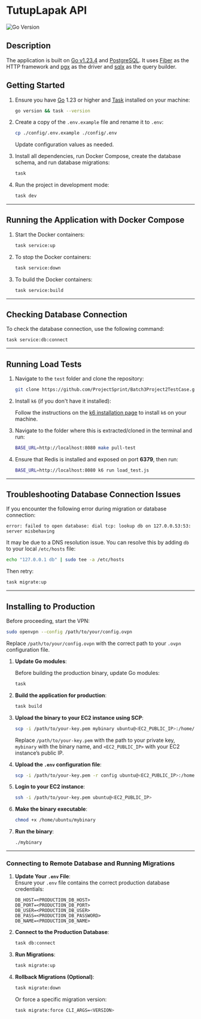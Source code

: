 # TutupLapak API

![Go Version](https://img.shields.io/badge/Go-1.23+-00ADD8?style=flat&logo=go)

## Description

The application is built on [Go v1.23.4](https://tip.golang.org/doc/go1.22) and [PostgreSQL](https://www.postgresql.org/). It uses [Fiber](https://docs.gofiber.io/) as the HTTP framework and [pgx](https://github.com/jackc/pgx) as the driver and [sqlx](github.com/jmoiron/sqlx) as the query builder.

## Getting Started

1. Ensure you have [Go](https://go.dev/dl/) 1.23 or higher and [Task](https://taskfile.dev/installation/) installed on your machine:

   ```sh
   go version && task --version
   ```

2. Create a copy of the `.env.example` file and rename it to `.env`:

   ```sh
   cp ./config/.env.example ./config/.env
   ```

   Update configuration values as needed.

3. Install all dependencies, run Docker Compose, create the database schema, and run database migrations:

   ```sh
   task
   ```

4. Run the project in development mode:

   ```sh
   task dev
   ```

---

## Running the Application with Docker Compose

1. Start the Docker containers:

   ```sh
   task service:up
   ```

2. To stop the Docker containers:

   ```sh
   task service:down
   ```

3. To build the Docker containers:

   ```sh
   task service:build
   ```

---

## Checking Database Connection

To check the database connection, use the following command:

```sh
task service:db:connect
```

---

## Running Load Tests

1. Navigate to the `test` folder and clone the repository:

   ```sh
   git clone https://github.com/ProjectSprint/Batch3Project2TestCase.git
   ```

2. Install `k6` (if you don't have it installed):

   Follow the instructions on the [k6 installation page](https://k6.io/docs/getting-started/installation/) to install `k6` on your machine.

3. Navigate to the folder where this is extracted/cloned in the terminal and run:

   ```sh
   BASE_URL=http://localhost:8080 make pull-test
   ```

4. Ensure that Redis is installed and exposed on port **6379**, then run:

   ```sh
   BASE_URL=http://localhost:8080 k6 run load_test.js
   ```

---

## Troubleshooting Database Connection Issues

If you encounter the following error during migration or database connection:
```
error: failed to open database: dial tcp: lookup db on 127.0.0.53:53: server misbehaving
```
It may be due to a DNS resolution issue. You can resolve this by adding `db` to your local `/etc/hosts` file:

```sh
echo "127.0.0.1 db" | sudo tee -a /etc/hosts
```

Then retry:
```sh
task migrate:up
```

---

## Installing to Production

Before proceeding, start the VPN:

```sh
sudo openvpn --config /path/to/your/config.ovpn
```
Replace `/path/to/your/config.ovpn` with the correct path to your `.ovpn` configuration file.

1. **Update Go modules**:

   Before building the production binary, update Go modules:

   ```sh
   task
   ```

2. **Build the application for production**:

   ```sh
   task build
   ```

3. **Upload the binary to your EC2 instance using SCP**:

   ```sh
   scp -i /path/to/your-key.pem mybinary ubuntu@<EC2_PUBLIC_IP>:/home/ubuntu/
   ```

   Replace `/path/to/your-key.pem` with the path to your private key, `mybinary` with the binary name, and `<EC2_PUBLIC_IP>` with your EC2 instance’s public IP.

4. **Upload the `.env` configuration file**:

   ```sh
   scp -i /path/to/your-key.pem -r config ubuntu@<EC2_PUBLIC_IP>:/home/ubuntu/
   ```

5. **Login to your EC2 instance**:

   ```sh
   ssh -i /path/to/your-key.pem ubuntu@<EC2_PUBLIC_IP>
   ```

6. **Make the binary executable**:

   ```sh
   chmod +x /home/ubuntu/mybinary
   ```

7. **Run the binary**:

   ```sh
   ./mybinary
   ```

---

### Connecting to Remote Database and Running Migrations

1. **Update Your `.env` File**:  
   Ensure your `.env` file contains the correct production database credentials:
   ```env
   DB_HOST=<PRODUCTION_DB_HOST>
   DB_PORT=<PRODUCTION_DB_PORT>
   DB_USER=<PRODUCTION_DB_USER>
   DB_PASS=<PRODUCTION_DB_PASSWORD>
   DB_NAME=<PRODUCTION_DB_NAME>
   ```

2. **Connect to the Production Database**:  
   ```sh
   task db:connect
   ```

3. **Run Migrations**:  
   ```sh
   task migrate:up
   ```

4. **Rollback Migrations (Optional)**:  
   ```sh
   task migrate:down
   ```

   Or force a specific migration version:
   ```sh
   task migrate:force CLI_ARGS=<VERSION>
   ```
